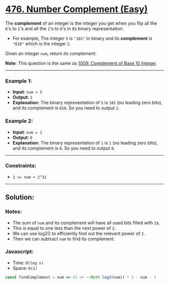 # [476. Number Complement (Easy)](https://leetcode.com/problems/number-complement/)

The **complement** of an integer is the integer you get when you flip all the `0`'s to `1`'s and all the `1`'s to `0`'s in its binary representation.
 - For example, The integer `5` is `"101"` in binary and its **complement** is `"010"` which is the integer `2`.

Given an integer `num`, return _its complement_.

**Note**: This question is the same as [1009: Complement of Base 10 Integer](https://leetcode.com/problems/complement-of-base-10-integer/).
 
---
### Example 1:
 - **Input**: `num = 5`
 - **Output**: `2`
 - **Explanation**: The binary representation of `5` is `101` (no leading zero bits), and its complement is `010`. So you need to output `2`.

### Example 2:
 - **Input**: `num = 1`
 - **Output**: `0`
 - **Explanation**: The binary representation of `1` is `1` (no leading zero bits), and its complement is `0`. So you need to output `0`.

---
### Constraints:
 - `1 <= num < 2^31`
    
---
## Solution:
### Notes:
 - The sum of `num` and its complement will have all used bits filled with `1`s.
 - This is equal to one less than the next power of `2`.
 - We can use log2() to efficiently find out the relevant power of `2`.
 - Then we can subtract `num` to find its complement.

### Javascript:
 - Time: `O(log n)`
 - Space: `O(1)`

```js
const findComplement = num => (1 << ~~Math.log2(num)) * 2 - num - 1
```
